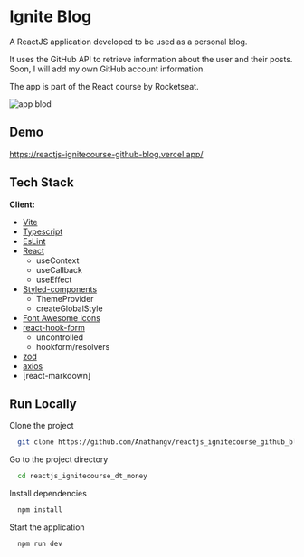 
# Ignite Blog

A ReactJS application developed to be used as a personal blog. 

It uses the GitHub API to retrieve information about the user and their posts. Soon, I will add my own GitHub account information. 

The app is part of the React course by Rocketseat.

![app blod](https://user-images.githubusercontent.com/14235259/225504989-e45fe9ff-81e4-4b8d-8f2e-8c829ecb6694.gif)

## Demo

https://reactjs-ignitecourse-github-blog.vercel.app/


## Tech Stack

**Client:** 
 - [Vite](https://vitejs.dev/)
 - [Typescript](https://www.typescriptlang.org/)
 - [EsLint](https://eslint.org/)
 - [React](https://reactjs.org/)
   - useContext
   - useCallback
   - useEffect
 - [Styled-components](https://styled-components.com/)
   - ThemeProvider
   - createGlobalStyle
 - [Font Awesome icons](https://fontawesome.com/search)
 - [react-hook-form](https://react-hook-form.com/)
   - uncontrolled
   - hookform/resolvers
 - [zod](https://github.com/colinhacks/zod)
 - [axios](https://www.npmjs.com/package/axios)
 - [react-markdown]


## Run Locally

Clone the project

```bash
  git clone https://github.com/Anathangv/reactjs_ignitecourse_github_blog.git
```

Go to the project directory

```bash
  cd reactjs_ignitecourse_dt_money
```

Install dependencies

```bash
  npm install
```

Start the application

```bash
  npm run dev
```
